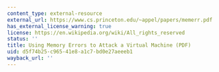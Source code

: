```yaml
---
content_type: external-resource
external_url: https://www.cs.princeton.edu/~appel/papers/memerr.pdf
has_external_license_warning: true
license: https://en.wikipedia.org/wiki/All_rights_reserved
status: ''
title: Using Memory Errors to Attack a Virtual Machine (PDF)
uid: d5f74b25-c965-41e8-a1c7-bd0e27aeeeb1
wayback_url: ''
---
```


